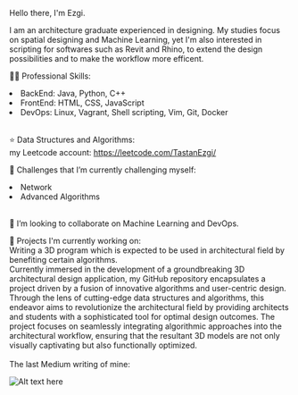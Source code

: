 Hello there, I'm Ezgi.

I am an architecture graduate experienced in designing. My studies focus on spatial designing and Machine Learning, yet I'm also interested in scripting for softwares such as Revit and Rhino, to extend the design possibilities and to make the workflow more efficent.

👨‍💻 Professional Skills: 
<li>BackEnd: Java, Python, C++ </li>
<li>FrontEnd: HTML, CSS, JavaScript </li>
<li>DevOps: Linux, Vagrant, Shell scripting, Vim, Git, Docker</li> <br/>

⭐️ Data Structures and Algorithms: <br/>
my Leetcode account: https://leetcode.com/TastanEzgi/ </br>

🌱 Challenges that I’m currently challenging myself: 
<li>Network</li>
<li>Advanced Algorithms</li> </br>

👯 I’m looking to collaborate on Machine Learning and DevOps.

💼 Projects I'm currently working on: <br/>
Writing a 3D program which is expected to be used in architectural field by benefiting certain algorithms. </br>
Currently immersed in the development of a groundbreaking 3D architectural design application, my GitHub repository encapsulates a project driven by a fusion of innovative algorithms and user-centric design. Through the lens of cutting-edge data structures and algorithms, this endeavor aims to revolutionize the architectural field by providing architects and students with a sophisticated tool for optimal design outcomes. The project focuses on seamlessly integrating algorithmic approaches into the architectural workflow, ensuring that the resultant 3D models are not only visually captivating but also functionally optimized. <br/>
<br/>
The last Medium writing of mine: 

![Alt text here](https://nodejs-medium-fetcher.vercel.app/?username=EzgiTastan&limit=1&responseType=svg)

